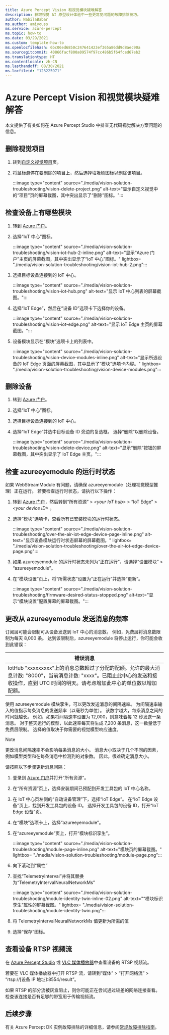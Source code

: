 ```yaml
---
title: Azure Percept Vision 和视觉模块疑难解答
description: 获取视觉 AI 原型设计体验中一些更常见问题的故障排除技巧。
author: NabilaBabar
ms.author: amiyouss
ms.service: azure-percept
ms.topic: how-to
ms.date: 03/29/2021
ms.custom: template-how-to
ms.openlocfilehash: 6bc06ed6850c247641423ef365a86dd9d8aec90a
ms.sourcegitcommit: 40866facf800a09574f97cc486b5f64fced67eb2
ms.translationtype: HT
ms.contentlocale: zh-CN
ms.lasthandoff: 08/30/2021
ms.locfileid: "123225971"
---
```

# <a name="troubleshoot-azure-percept-vision-and-vision-modules"></a>Azure Percept Vision 和视觉模块疑难解答

本文提供了有关如何在 Azure Percept Studio 中排查无代码视觉解决方案问题的信息。

## <a name="delete-a-vision-project"></a>删除视觉项目

1. 转到[自定义视觉项目](https://www.customvision.ai/projects)页。

1. 将鼠标悬停在要删除的项目上，然后选择垃圾桶图标以删除该项目。

    :::image type="content" source="./media/vision-solution-troubleshooting/vision-delete-project.png" alt-text="显示自定义视觉中的“项目”页的屏幕截图，其中突出显示了“删除”图标。":::

## <a name="check-which-modules-are-on-a-device"></a>检查设备上有哪些模块

1. 转到 [Azure 门户](https://portal.azure.com/?feature.canmodifystamps=true&Microsoft_Azure_Iothub=aduprod&microsoft_azure_marketplace_ItemHideKey=Microsoft_Azure_ADUHidden#home)。

1. 选择“IoT 中心”图标。

    :::image type="content" source="./media/vision-solution-troubleshooting/vision-iot-hub-2-inline.png" alt-text="显示“Azure 门户”主页的屏幕截图，其中突出显示了“IoT 中心”图标。" lightbox= "./media/vision-solution-troubleshooting/vision-iot-hub-2.png":::

1. 选择目标设备连接到的 IoT 中心。

    :::image type="content" source="./media/vision-solution-troubleshooting/vision-iot-hub.png" alt-text="显示 IoT 中心列表的屏幕截图。":::

1. 选择“IoT Edge”，然后在“设备 ID”选项卡下选择你的设备。

    :::image type="content" source="./media/vision-solution-troubleshooting/vision-iot-edge.png" alt-text="显示 IoT Edge 主页的屏幕截图。":::

1. 设备模块显示在“模块”选项卡上的列表中。

    :::image type="content" source="./media/vision-solution-troubleshooting/vision-device-modules-inline.png" alt-text="显示所选设备的 IoT Edge 页面的屏幕截图，其中显示了“模块”选项卡内容。" lightbox= "./media/vision-solution-troubleshooting/vision-device-modules.png":::

## <a name="delete-a-device"></a>删除设备

1. 转到 [Azure 门户](https://portal.azure.com/?feature.canmodifystamps=true&Microsoft_Azure_Iothub=aduprod&microsoft_azure_marketplace_ItemHideKey=Microsoft_Azure_ADUHidden#home)。

1. 选择“IoT 中心”图标。

1. 选择目标设备连接到的 IoT 中心。

1. 选择“IoT Edge”并选中目标设备 ID 旁边的复选框。 选择“删除”以删除设备。

    :::image type="content" source="./media/vision-solution-troubleshooting/vision-delete-device.png" alt-text="显示“删除”按钮的屏幕截图，其中突出显示了 IoT Edge 主页。":::

## <a name="check-the-runtime-status-of-azureeyemodule"></a>检查 azureeyemodule 的运行时状态

如果 WebStreamModule 有问题，请确保 azureeyemodule（处理视觉模型推理）正在运行。 若要检查运行时状态，请执行以下操作：

1. 转到 [Azure 门户](https://portal.azure.com/?feature.canmodifystamps=true&Microsoft_Azure_Iothub=aduprod&microsoft_azure_marketplace_ItemHideKey=Microsoft_Azure_ADUHidden#home)，然后转到“所有资源” >  *\<your IoT hub>*  > “IoT Edge” >  *\<your device ID>* 。 
1. 选择“模块”选项卡，查看所有已安装模块的运行时状态。

   :::image type="content" source="./media/vision-solution-troubleshooting/over-the-air-iot-edge-device-page-inline.png" alt-text="显示设备模块运行时状态屏幕的屏幕截图。" lightbox= "./media/vision-solution-troubleshooting/over-the-air-iot-edge-device-page.png":::

1. 如果 azureeyemodule 的运行时状态未列为“正在运行”，请选择“设置模块” > “azureeyemodule”。 
1. 在“模块设置”页上，将“所需状态”设置为“正在运行”并选择“更新”。

    :::image type="content" source="./media/vision-solution-troubleshooting/firmware-desired-status-stopped.png" alt-text="显示“模块设置”配置屏幕的屏幕截图。":::

## <a name="change-how-often-messages-are-sent-from-the-azureeyemodule"></a>更改从 azureeyemodule 发送消息的频率

订阅层可能会限制可从设备发送到 IoT 中心的消息数。 例如，免费层将消息数限制为每天 8,000 条。 达到该限制后，azureeyemodule 将停止运行，你可能会收到此错误：

|错误消息|
|------|
|IotHub "xxxxxxxxx"上的消息总数超过了分配的配额。允许的最大消息计数: "8000"，当前消息计数: "xxxx"。已阻止此中心的发送和接收操作，直到 UTC 时间的明天。请考虑增加此中心的单位数以增加配额。|

使用 azureeyemodule 模块孪生，可以更改发送消息的间隔速率。 为间隔速率输入的值指示每条消息的发送频率（以毫秒为单位）。 该数字越大，每条消息之间的时间就越长。 例如，如果将间隔速率设置为 12,000，则意味着每 12 秒发送一条消息。 对于整天运行的模型，以此速率每天将生成 7,200 条消息，这一数量低于免费层限制。 选择的值取决于你需要的视觉模型响应速度。

> [!NOTE]
> 更改消息间隔速率不会影响每条消息的大小。 消息大小取决于几个不同的因素，例如模型类型和在每条消息中检测到的对象数。 因此，很难确定消息大小。

请按照以下步骤更新消息间隔：

1. 登录到 [Azure 门户](https://ms.portal.azure.com/?feature.canmodifystamps=true&Microsoft_Azure_Iothub=aduprod#home)并打开“所有资源”。

1. 在“所有资源”页上，选择安装期间已预配到开发工具包的 IoT 中心名称。

1. 在 IoT 中心页左侧的“自动设备管理”下，选择“IoT Edge”。 在“IoT Edge 设备”页上，找到开发工具包的设备 ID。 选择开发工具包的设备 ID，打开“IoT Edge 设备”页。

1. 在“模块”选项卡上，选择“azureeyemodule”。

1. 在“azureeyemodule”页上，打开“模块标识孪生”。

    :::image type="content" source="./media/vision-solution-troubleshooting/module-page-inline.png" alt-text="模块页的屏幕截图。" lightbox= "./media/vision-solution-troubleshooting/module-page.png":::

1. 向下滚动到“属性”
1. 查找“TelemetryInterval”并将其替换为“TelemetryIntervalNeuralNetworkMs” 

    :::image type="content" source="./media/vision-solution-troubleshooting/module-identity-twin-inline-02.png" alt-text="“模块标识孪生”属性的屏幕截图。" lightbox= "./media/vision-solution-troubleshooting/module-identity-twin.png":::

1. 将 TelemetryIntervalNeuralNetworkMs 值更新为所需的值

1. 选择“保存”图标。

## <a name="view-device-rtsp-video-stream"></a>查看设备 RTSP 视频流

在 [Azure Percept Studio](./how-to-view-video-stream.md) 或 [VLC 媒体播放器](https://www.videolan.org/vlc/index.html)中查看设备的 RTSP 视频流。

若要在 VLC 媒体播放器中打开 RTSP 流，请转到“媒体” > “打开网络流” > “rtsp://[设备 IP 地址]:8554/result”。

如果 RTSP 的部分流被灰盒阻止，则你可能正在尝试通过较差的网络连接查看。 检查该连接是否有足够的带宽用于传输视频流。

## <a name="next-steps"></a>后续步骤

有关 Azure Percept DK 实例故障排除的详细信息，请参阅[常规故障排除指南](./troubleshoot-dev-kit.md)。